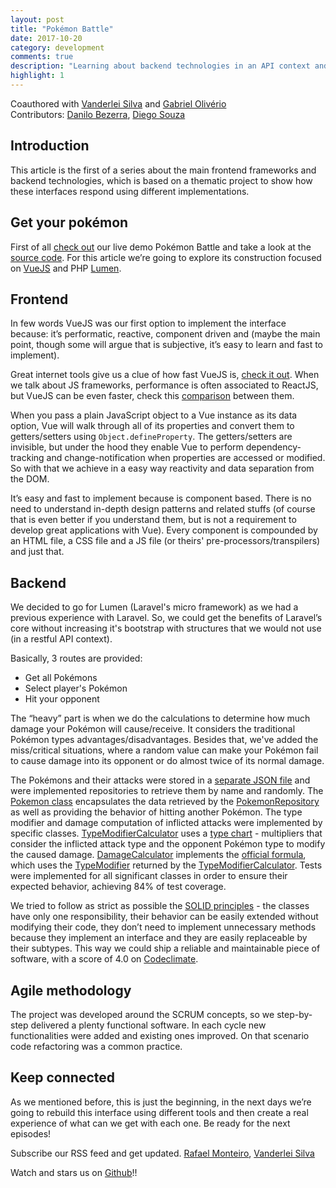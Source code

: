 ```yaml
---
layout: post
title: "Pokémon Battle"
date: 2017-10-20
category: development
comments: true
description: "Learning about backend technologies in an API context and JS frontend with Pokémon"
highlight: 1
---
```


Coauthored with [Vanderlei Silva](http://vanderleisilva.github.io/) and [Gabriel Olivério](http://broncodev.com/)  
Contributors: [Danilo Bezerra](https://www.linkedin.com/in/danilo-bezerra/), [Diego Souza](http://diegosouza.github.io/)  

## Introduction
This article is the first of a series about the main frontend frameworks and backend technologies, which is based on a thematic project to show how these interfaces respond using different implementations.

## Get your pokémon
First of all [check out](https://pokemon-battle-vue.netlify.app/) our live demo Pokémon Battle and take a look at the [source code](https://github.com/vanderleisilva/pokemon-battle).
For this article we’re going to explore its construction focused on [VueJS](https://vuejs.org) and PHP [Lumen](https://lumen.laravel.com).

## Frontend
In few words VueJS was our first option to implement the interface because: it’s performatic, reactive, component driven and (maybe the main point, though some will argue that is subjective, it’s easy to learn and fast to implement).

Great internet tools give us a clue of how fast VueJS is, [check it out](https://rawgit.com/krausest/js-framework-benchmark/master/webdriver-ts/table.html). When we talk about JS frameworks, performance is often associated to ReactJS, but VueJS can be even faster, check this [comparison](https://medium.com/js-dojo/react-or-vue-which-javascript-ui-library-should-you-be-using-543a383608d) between them.

When you pass a plain JavaScript object to a Vue instance as its data option, Vue will walk through all of its properties and convert them to getters/setters using `Object.defineProperty`. The getters/setters are invisible, but under the hood they enable Vue to perform dependency-tracking and change-notification when properties are accessed or modified. So with that we achieve in a easy way reactivity and data separation from the DOM.

It’s easy and fast to implement because is component based. There is no need to understand in-depth design patterns and related stuffs (of course that is even better if you understand them, but is not a requirement to develop great applications with Vue). Every component is compounded by an HTML file, a CSS file and a JS file (or theirs' pre-processors/transpilers) and just that. 

## Backend
We decided to go for Lumen (Laravel's micro framework) as we had a previous experience with Laravel. So, we could get the benefits of Laravel’s core without increasing it's bootstrap with structures that we would not use (in a restful API context).

Basically, 3 routes are provided: 

- Get all Pokémons
- Select player's Pokémon
- Hit your opponent

The “heavy” part is when we do the calculations to determine how much damage your Pokémon will cause/receive. It considers the traditional Pokémon types advantages/disadvantages. Besides that, we've added the miss/critical situations, where a random value can make your Pokémon fail to cause damage into its opponent or do almost twice of its normal damage.

The Pokémons and their attacks were stored in a [separate JSON file](https://github.com/rafaelmonteiro/pokemon-battle-lumen/blob/master/storage/app/pokemons.json) and were implemented repositories to retrieve them by name and randomly. The [Pokemon class](https://github.com/rafaelmonteiro/pokemon-battle-lumen/blob/master/app/Pokemon.php) encapsulates the data retrieved by the [PokemonRepository](https://github.com/rafaelmonteiro/pokemon-battle-lumen/blob/master/app/Repositories/PokemonRepository.php) as well as providing the behavior of hitting another Pokémon. The type modifier and damage computation of inflicted attacks were implemented by specific classes. [TypeModifierCalculator](https://github.com/rafaelmonteiro/pokemon-battle-lumen/blob/master/app/TypeModifierCalculator.php) uses a [type chart](https://bulbapedia.bulbagarden.net/wiki/Type/Type_chart) - multipliers that consider the inflicted attack type and the opponent Pokémon type to modify the caused damage. [DamageCalculator](https://github.com/rafaelmonteiro/pokemon-battle-lumen/blob/master/app/DamageCalculator.php) implements the [official formula](https://bulbapedia.bulbagarden.net/wiki/Damage), which uses the [TypeModifier](https://github.com/rafaelmonteiro/pokemon-battle-lumen/blob/master/app/TypeModifier.php) returned by the [TypeModifierCalculator](https://github.com/rafaelmonteiro/pokemon-battle-lumen/blob/master/app/TypeModifierCalculator.php). Tests were implemented for all significant classes in order to ensure their expected behavior, achieving 84% of test coverage.

We tried to follow as strict as possible the [SOLID principles](https://en.wikipedia.org/wiki/SOLID_(object-oriented_design)) - the classes have only one responsibility, their behavior can be easily extended without modifying their code, they don’t need to implement unnecessary methods because they implement an interface and they are easily replaceable by their subtypes. This way we could ship a reliable and maintainable piece of software, with a score of 4.0 on [Codeclimate](https://codeclimate.com/github/rafaelmonteiro/pokemon-battle-lumen).

## Agile methodology
The project was developed around the SCRUM concepts, so we step-by-step delivered a plenty functional software. In each cycle new functionalities were added and existing ones improved. On that scenario code refactoring was a common practice. 

## Keep connected
As we mentioned before, this is just the beginning, in the next days we’re going to rebuild this interface using different tools and then create a real experience of what can we get with each one. Be ready for the next episodes!

Subscribe our RSS feed and get updated.
[Rafael Monteiro](http://rafaelmonteiro.github.io/feed.xml), [Vanderlei Silva](http://vanderleisilva.github.io/blog/atom.xml)

Watch and stars us on [Github](https://github.com/vanderleisilva/pokemon-battle)!!

